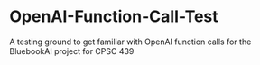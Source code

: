 # OpenAI-Function-Call-Test

A testing ground to get familiar with OpenAI function calls for the BluebookAI project for CPSC 439